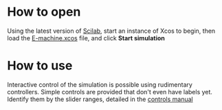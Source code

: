 # How to open
Using the latest version of [Scilab](https://www.scilab.org/download/), start an instance of Xcos to begin, then load the [E-machine.xcos](./E-machine.xcos) file, and click **Start simulation**

# How to use
Interactive control of the simulation is possible using rudimentary controllers. Simple controls are provided that don't even have labels yet. Identify them by the slider ranges, detailed in the [controls manual](./doc/controls.md)  
